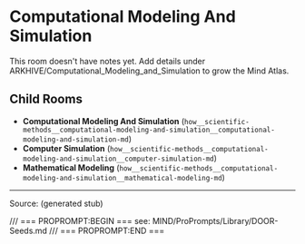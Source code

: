 # Computational Modeling And Simulation

This room doesn't have notes yet. Add details under ARKHIVE/Computational_Modeling_and_Simulation to grow the Mind Atlas.

## Child Rooms
- **Computational Modeling And Simulation** (`how__scientific-methods__computational-modeling-and-simulation__computational-modeling-and-simulation-md`)
- **Computer Simulation** (`how__scientific-methods__computational-modeling-and-simulation__computer-simulation-md`)
- **Mathematical Modeling** (`how__scientific-methods__computational-modeling-and-simulation__mathematical-modeling-md`)

---
Source: (generated stub)

/// === PROPROMPT:BEGIN ===
see: MIND/ProPrompts/Library/DOOR-Seeds.md
/// === PROPROMPT:END ===
